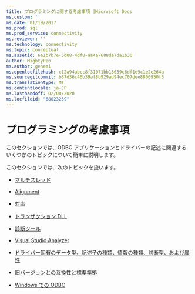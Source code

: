 ```yaml
---
title: プログラミングに関する考慮事項 |Microsoft Docs
ms.custom: ''
ms.date: 01/19/2017
ms.prod: sql
ms.prod_service: connectivity
ms.reviewer: ''
ms.technology: connectivity
ms.topic: conceptual
ms.assetid: 6a1b7b7e-5d08-4df8-aa4a-688da7da1b30
author: MightyPen
ms.author: genemi
ms.openlocfilehash: c12a94abcc8f31071bb13639c6df1e9c1e2e264a
ms.sourcegitcommit: b87d36c46b39af8b929ad94ec707dee8800950f5
ms.translationtype: MT
ms.contentlocale: ja-JP
ms.lasthandoff: 02/08/2020
ms.locfileid: "68023259"
---
```

# <a name="programming-considerations"></a>プログラミングの考慮事項
このセクションでは、ODBC アプリケーションとドライバーの記述に関連するいくつかのトピックについて簡単に説明します。  
  
 このセクションでは、次のトピックを扱います。  
  
-   [マルチスレッド](../../../odbc/reference/develop-app/multithreading.md)  
  
-   [Alignment](../../../odbc/reference/develop-app/alignment.md)  
  
-   [対応](../../../odbc/reference/develop-app/unicode.md)  
  
-   [トランザクション DLL](../../../odbc/reference/develop-app/translation-dlls.md)  
  
-   [診断ツール](../../../odbc/reference/develop-app/diagnostic-tools.md)  
  
-   [Visual Studio Analyzer](../../../odbc/reference/develop-app/visual-studio-analyzer.md)  
  
-   [ドライバー固有のデータ型、記述子の種類、情報の種類、診断型、および属性](../../../odbc/reference/develop-app/driver-specific-data-types-descriptor-information-diagnostic.md)  
  
-   [旧バージョンとの互換性と標準準拠](../../../odbc/reference/develop-app/backward-compatibility-and-standards-compliance.md)  
  
-   [Windows での ODBC](../../../odbc/reference/develop-app/odbc-in-windows.md)
